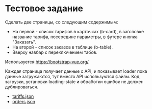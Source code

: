 # Тестовое задание

Сделать две страницы, со следующим содержимым:

- На первой - список тарифов в карточках (b-card), в заголовке название тарифа, посередине параметры, в футере кнопка "Заказать".
- На второй - список заказов в таблице (b-table).
- Вверху навбар с переключением табов.

Используется https://bootstrap-vue.org/

Каждая страница получает данные с API, и показывает loader пока данные загружаются, тут вместо API используются файлы. Код загрузки, установки loading-state и обработки ошибок не должен дублироваться.

- [tariffs.json](data/tariffs.json)
- [orders.json](data/orders.json)
